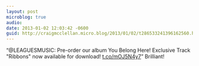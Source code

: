 ```yaml
---
layout: post
microblog: true
audio: 
date: 2013-01-02 12:03:42 -0600
guid: http://craigmcclellan.micro.blog/2013/01/02/t286533241396162560.html
---
```

“@LEAGUESMUSIC: Pre-order our album You Belong Here! Exclusive Track "Ribbons" now available for download! [t.co/mOJ5N4y7](http://t.co/mOJ5N4y7)” Brilliant!
